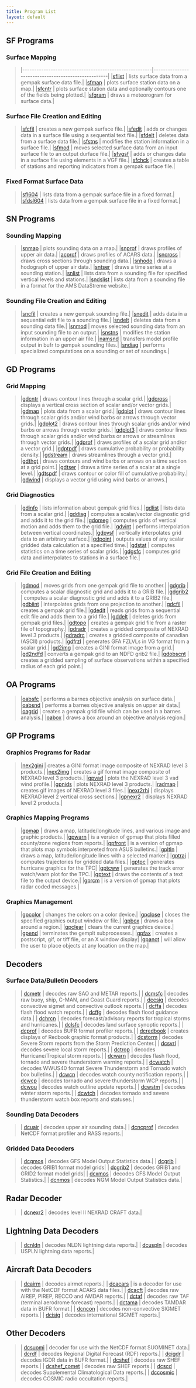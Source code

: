```yaml
---
title: Program List
layout: default
--- 
```


## SF Programs

### Surface Mapping

>|-------------------------------------------------------|----------------------------------------------------|
|[sflist](/cgi-bin/gempak/manual/programs_index?sflist) | lists surface data from a gempak surface data file.|
|[sfmap](/cgi-bin/gempak/manual/programs_index?sfmap) | plots surface station data on a map.|
|[sfcntr](/cgi-bin/gempak/manual/programs_index?sfcntr) | plots surface station data and optionally contours one of the fields being plotted.|
|[sfgram](/cgi-bin/gempak/manual/programs_index?sfgram) | draws a meteorogram for surface data.|

### Surface File Creation and Editing

>|[sfcfil](/cgi-bin/gempak/manual/programs_index?sfcfil) | creates a new gempak surface file.|
|[sfedit](/cgi-bin/gempak/manual/programs_index?sfedit) | adds or changes data in a surface file using a sequential text file.|
|[sfdelt](/cgi-bin/gempak/manual/programs_index?sfdelt) | deletes data from a surface data file.|
|[sfstns](/cgi-bin/gempak/manual/programs_index?sfstns) | modifies the station information in a surface file.|
|[sfmod](/cgi-bin/gempak/manual/programs_index?sfmod) | moves selected surface data from an input surface file to an output durface file.|
|[sfvgsf](/cgi-bin/gempak/manual/programs_index?sfvgsf) | adds or changes data in a surface file using elements in a VGF file.|
|[sfchck](/cgi-bin/gempak/manual/programs_index?sfchck) | creates a table of stations and reporting indicators from a gempak surface file.|

### Fixed Format Surface Data

>|[sfl604](/cgi-bin/gempak/manual/programs_index?sfl604) | lists data from a gempak surface file in a fixed format.|
|[sfdsl604](/cgi-bin/gempak/manual/programs_index?sfdsl604) | lists data from a gempak surface file in a fixed format.|


## SN Programs

### Sounding Mapping

>|[snmap](/cgi-bin/gempak/manual/programs_index?snmap) | plots sounding data on a map.|
|[snprof](/cgi-bin/gempak/manual/programs_index?snprof) | draws profiles of upper air data.|
|[acprof](/cgi-bin/gempak/manual/programs_index?acprof) | draws profiles of ACARS data.|
|[sncross](/cgi-bin/gempak/manual/programs_index?sncross) | draws cross sections through sounding data.|
|[snhodo](/cgi-bin/gempak/manual/programs_index?snhodo) | draws a hodograph of upper air data.|
|[sntser](/cgi-bin/gempak/manual/programs_index?sntser) | draws a time series at a sounding station.|
|[snlist](/cgi-bin/gempak/manual/programs_index?snlist) | lists data from a sounding file for specified vertical levels and stations.|
|[sndslist](/cgi-bin/gempak/manual/programs_index?sndslist) | lists data from a sounding file in a format for the AMS DataStreme website.|

### Sounding File Creation and Editing

>|[sncfil](/cgi-bin/gempak/manual/programs_index?sncfil) | creates a new gempak sounding file.|
|[snedit](/cgi-bin/gempak/manual/programs_index?snedit) | adds data in a sequential edit file to a sounding file.|
|[sndelt](/cgi-bin/gempak/manual/programs_index?sndelt) | deletes data from a sounding data file.|
|[snmod](/cgi-bin/gempak/manual/programs_index?snmod) | moves selected sounding data from an input sounding file to an output.|
|[snstns](/cgi-bin/gempak/manual/programs_index?snstns) | modifies the station information in an upper air file.|
|[namsnd](/cgi-bin/gempak/manual/programs_index?namsnd) | transfers model profile output in bufr to gempak sounding files.|
|[sndiag](/cgi-bin/gempak/manual/programs_index?sndiag) | performs specialized computations on a  sounding or set of soundings.|

## GD Programs

### Grid Mapping

>|[gdcntr](/cgi-bin/gempak/manual/programs_index?gdcntr) | draws contour lines through a scalar grid.|
|[gdcross](/cgi-bin/gempak/manual/programs_index?gdcross) | displays a vertical cross section of scalar and/or vector grids.|
|[gdmap](/cgi-bin/gempak/manual/programs_index?gdmap) | plots data from a scalar grid.|
|[gdplot](/cgi-bin/gempak/manual/programs_index?gdplot) | draws contour lines through scalar grids and/or wind barbs or arrows through vector grids.|
|[gdplot2](/cgi-bin/gempak/manual/programs_index?gdplot2) | draws contour lines through scalar grids and/or wind barbs or arrows through vector grids.|
|[gdplot3](/cgi-bin/gempak/manual/programs_index?gdplot3) | draws contour lines through scalar grids and/or wind barbs or arrows or streamlines through vector grids.|
|[gdprof](/cgi-bin/gempak/manual/programs_index?gdprof) | draws profiles of a scalar grid and/or a vector grid.|
|[gdptpdf](/cgi-bin/gempak/manual/programs_index?gdptpdf) | draws cumulative probability or probability density.|
|[gdstream](/cgi-bin/gempak/manual/programs_index?gdstream) | draws streamlines through a vector grid.|
|[gdthgt](/cgi-bin/gempak/manual/programs_index?gdthgt) | draws contours and wind barbs or arrows on a time section at a grid point.|
|[gdtser](/cgi-bin/gempak/manual/programs_index?gdtser) | draws a time series of a scalar at a single level.|
|[gdtspdf](/cgi-bin/gempak/manual/programs_index?gdtspdf) | draws contour or color fill of cumulative probability.|
|[gdwind](/cgi-bin/gempak/manual/programs_index?gdwind) | displays a vector grid using wind barbs or arrows.|

### Grid Diagnostics

>|[gdinfo](/cgi-bin/gempak/manual/programs_index?gdinfo) | lists information about gempak grid files.|
|[gdlist](/cgi-bin/gempak/manual/programs_index?gdlist) | lists data from a scalar grid.|
|[gddiag](/cgi-bin/gempak/manual/programs_index?gddiag) | computes a scalar/vector diagnostic grid and adds it to the grid file.|
|[gdomeg](/cgi-bin/gempak/manual/programs_index?gdomeg) | computes grids of vertical motion and adds them to the grid file.|
|[gdvint](/cgi-bin/gempak/manual/programs_index?gdvint) | performs interpolation between vertical coordinates.|
|[gdpvsf](/cgi-bin/gempak/manual/programs_index?gdpvsf) | vertically interpolates grid data to an arbitrary surface.|
|[gdpoint](/cgi-bin/gempak/manual/programs_index?gdpoint) | outputs values of any scalar gridded data calculation at a specified time.|
|[gdstat](/cgi-bin/gempak/manual/programs_index?gdstat) | computes statistics on a time series of scalar grids.|
|[gdgsfc](/cgi-bin/gempak/manual/programs_index?gdgsfc) | computes grid data and interpolates to stations in a surface file.|

### Grid File Creation and Editing

>|[gdmod](/cgi-bin/gempak/manual/programs_index?gdmod) | moves grids from one gempak grid file to another.|
|[gdgrib](/cgi-bin/gempak/manual/programs_index?gdgrib) | computes a scalar diagnostic grid and adds it to a GRIB file.|
|[gdgrib2](/cgi-bin/gempak/manual/programs_index?gdgrib2) | computes a scalar diagnostic grid and adds it to a GRIB2 file.|
|[gdbiint](/cgi-bin/gempak/manual/programs_index?gdbiint) | interpolates grids from one projection to another.|
|[gdcfil](/cgi-bin/gempak/manual/programs_index?gdcfil) | creates a gempak grid file.|
|[gdedit](/cgi-bin/gempak/manual/programs_index?gdedit) | reads grids from a sequential edit file and adds them to a grid file.|
|[gddelt](/cgi-bin/gempak/manual/programs_index?gddelt) | deletes grids from gempak grid files.|
|[gdtopo](/cgi-bin/gempak/manual/programs_index?gdtopo) | creates a gempak grid file from a raster file of topography.|
|[gdradr](/cgi-bin/gempak/manual/programs_index?gdradr) | creates a gridded composite of NEXRAD level 3 products.|
|[gdradrc](/cgi-bin/gempak/manual/programs_index?gdradrc) | creates a gridded composite of canadian (ASCII) products.|
|[gdfrzl](/cgi-bin/gempak/manual/programs_index?gdfrzl) | generates GFA FZLVLs in VG format from a scalar grid.|
|[gd2img](/cgi-bin/gempak/manual/programs_index?gd2img) | creates a GINI format image from a grid.|
|[gd2ndfd](/cgi-bin/gempak/manual/programs_index?gd2ndfd) | converts a gempak grid to an NDFD grib2 file.|
|[gdobscnt](/cgi-bin/gempak/manual/programs_index?gdobscnt) | creates a gridded sampling of surface observations within a specified radius of each grid point.|

## OA Programs

>|[oabsfc](/cgi-bin/gempak/manual/programs_index?oabsfc) | performs a barnes objective analysis on surface data.|
|[oabsnd](/cgi-bin/gempak/manual/programs_index?oabsnd) | performs a barnes objective analysis on upper air data.|
|[oagrid](/cgi-bin/gempak/manual/programs_index?oagrid) | creates a gempak grid file which can be used in a barnes analysis.|
|[oabox](/cgi-bin/gempak/manual/programs_index?oabox) | draws a box around an objective analysis region.|


## GP Programs

### Graphics Programs for Radar

>|[nex2gini](/cgi-bin/gempak/manual/programs_index?nex2gini) | creates a GINI format image composite of  NEXRAD level 3 products.|
|[nex2img](/cgi-bin/gempak/manual/programs_index?nex2img) | creates a gif format image composite of  NEXRAD level 3 products.|
|[gpvad](/cgi-bin/gempak/manual/programs_index?gpvad) | plots the NEXRAD level 3 vad wind profile.|
|[gpnids](/cgi-bin/gempak/manual/programs_index?gpnids) | plots NEXRAD level 3 products.|
|[radmap](/cgi-bin/gempak/manual/programs_index?radmap) | creates gif images of NEXRAD level 3 files.|
|[nexr2rhi](/cgi-bin/gempak/manual/programs_index?nexr2rhi) | displays NEXRAD level 2 vertical cross sections.|
|[gpnexr2](/cgi-bin/gempak/manual/programs_index?gpnexr2) | displays NEXRAD level 2 products.|

### Graphics Mapping Programs

>|[gpmap](/cgi-bin/gempak/manual/programs_index?gpmap) | draws a map, latitude/longitude lines, and various image and graphic products.|
|[gpwarn](/cgi-bin/gempak/manual/programs_index?gpwarn) | is a version of gpmap that plots filled county/zone regions from reports.|
|[gpfront](/cgi-bin/gempak/manual/programs_index?gpfront) | is a version of gpmap that plots map symbols interpreted from ASUS bulletins.|
|[gpltln](/cgi-bin/gempak/manual/programs_index?gpltln) | draws a map, latitude/longitude lines with a selected marker.|
|[gptraj](/cgi-bin/gempak/manual/programs_index?gptraj) | computes trajectories for gridded data files.|
|[gptpc](/cgi-bin/gempak/manual/programs_index?gptpc) | generates hurricane graphics for the TPC|
|[gptcww](/cgi-bin/gempak/manual/programs_index?gptcww) | generates the track error watch/warn plot for the TPC.|
|[gptext](/cgi-bin/gempak/manual/programs_index?gptext) | draws the contents of a text file to the output device.|
|[gprcm](/cgi-bin/gempak/manual/programs_index?gprcm) | is a version of gpmap that plots radar coded messages.|

### Graphics Management

>|[gpcolor](/cgi-bin/gempak/manual/programs_index?gpcolor) | changes the colors on a color device.|
|[gpclose](/cgi-bin/gempak/manual/programs_index?gpclose) | closes the specified graphics output window or file.|
|[gpbox](/cgi-bin/gempak/manual/programs_index?gpbox) | draws a box around a region.|
|[gpclear](/cgi-bin/gempak/manual/programs_index?gpclear) | clears the current graphics device.|
|[gpend](/cgi-bin/gempak/manual/programs_index?gpend) | terminates the gemplt subprocesses.|
|[gpfax](/cgi-bin/gempak/manual/programs_index?gpfax) | creates a postscript, gif, or tiff file, or an X window display|
|[gpanot](/cgi-bin/gempak/manual/programs_index?gpanot) | will allow the user to place objects at any location on the map.|


## Decoders

### Surface Data/Bulletin Decoders

>| [dcmetr](decoders_index?dcmetr) | decodes raw SAO and METAR reports.|
| [dcmsfc](decoders_index?dcmsfc) | decodes raw buoy, ship, C-MAN, and Coast Guard reports.|
| [dccsig](decoders_index?dccsig) | decodes convective sigmet and convective outlook reports.|
| [dcffa](decoders_index?dcffa) | decodes flash flood watch reports.|
| [dcffg](decoders_index?dcffg) | decodes flash flood guidance data.|
| [dchrcn](decoders_index?dchrcn) | decodes forecast/advisory reports for tropical storms and hurricanes.|
| [dclsfc](decoders_index?dclsfc) | decodes land surface synoptic reports.|
| [dcprof](decoders_index?dcprof) | decodes BUFR format profiler reports.|
| [dcredbook](decoders_index?dcredbook) | creates displays of Redbook graphic format products.|
| [dcstorm](decoders_index?dcstorm) | decodes Severe Storm reports from the Storm Prediction Center.|
| [dcsvrl](decoders_index?dcsvrl) | decodes severe local storm reports.|
| [dctrop](decoders_index?dctrop) | decodes Hurricane/Tropical storm reports.|
| [dcwarn](decoders_index?dcwarn) | decodes flash flood, tornado and severe thunderstorm warning reports.|
| [dcwatch](decoders_index?dcwatch) | decodes WWUS40 format Severe Thunderstorm and Tornado watch box bulletins.|
| [dcwcn](decoders_index?dcwcn) | decodes watch county notification reports.|
| [dcwcp](decoders_index?dcwcp) | decodes tornado and severe thunderstorm WCP reports.|
| [dcwou](decoders_index?dcwou) | decodes watch outline update reports.|
| [dcwstm](decoders_index?dcwstm) | decodes winter storm reports.|
| [dcwtch](decoders_index?dcwtch) | decodes tornado and severe thunderstorm watch box reports and statuses.|

### Sounding Data Decoders

>| [dcuair](decoders_index?dcuair) | decodes upper air sounding data.|
| [dcncprof](decoders_index?dcncprof) | decodes NetCDF format profiler and RASS reports.|

### Gridded Data Decoders

>| [dcgmos](decoders_index?dcgmos) | decodes GFS Model Output Statistics data.|
| [dcgrib](decoders_index?dcgrib) | decodes GRIB1 format model grids|
| [dcgrib2](decoders_index?dcgrib2) | decodes GRIB1 and GRID2 format model grids|
| [dcxmos](decoders_index?dcxmos) | decodes GFS Model Output Statistics.|
| [dcnmos](decoders_index?dcnmos) | decodes NGM Model Output Statistics data.|

## Radar Decoder

>| [dcnexr2](decoders_index?dcnexr2) | decodes level II  NEXRAD CRAFT data.|

## Lightning Data Decoders

>| [dcnldn](decoders_index?dcnldn) |  decodes NLDN lightning data reports.|
| [dcuspln](decoders_index?dcuspln) | decodes USPLN lightning data reports.|

## Aircraft Data Decoders

>| [dcairm](decoders_index?dcairm) | decodes airmet reports.|
| [dcacars](decoders_index?dcacars) | is a decoder for use with the NetCDF format ACARS data files.|
| [dcacft](decoders_index?dcacft) |  decodes raw AIREP, PIREP, RECCO and AMDAR reports.|
| [dctaf](decoders_index?dctaf) | decodes raw TAF (terminal aerodrome forecast) reports.|
| [dctama](decoders_index?dctama) | decodes TAMDAR data in BUFR format.|
| [dcncon](decoders_index?dcncon) | decodes non-convective SIGMET reports.|
| [dcisig](decoders_index?dcisig) | decodes international SIGMET reports.|

## Other Decoders

>| [dcsuomi](decoders_index?dcsuomi) | decoder for use with the NetCDF format SUOMINET data.|
| [dcrdf](decoders_index?dcrdf) | decodes Regional Digital Forecast (RDF) reports.|
| [dcigdr](decoders_index?dcigdr) | decodes IGDR data in BUFR format.|
| [dcshef](decoders_index?dcshef) | decodes raw SHEF reports.|
| [dcshef_comet](decoders_index?dcshef_comet) | decodes raw SHEF reports.|
| [dcscd](decoders_index?dcscd) | decodes Supplemental Climatological Data reports.|
| [dccosmic](decoders_index?dccosmic) | decodes COSMIC radio occultation reports.|